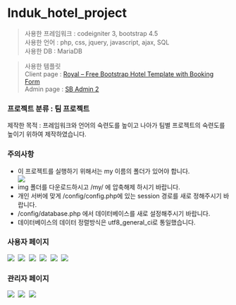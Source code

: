 # Induk_hotel_project

>사용한 프레임워크 : codeigniter 3, bootstrap 4.5<br>
>사용한 언어 : php, css, jquery, javascript, ajax, SQL<br>
>사용한 DB : MariaDB<br>

>사용한 템플릿<br>
>Client page : <a href="https://themewagon.com/themes/free-bootstrap-hotel-template-royal/">Royal – Free Bootstrap Hotel Template with Booking Form</a><br>
>Admin page : <a href="https://startbootstrap.com/theme/sb-admin-2">SB Admin 2</a>

### 프로젝트 분류 : 팀 프로젝트

제작한 목적 : 프레임워크와 언어의 숙련도를 높이고 나아가 팀별 프로젝트의 숙련도를 높이기 위하여 제작하였습니다.<br>

### 주의사항<br>
<ul>
  <li>이 프로젝트를 실행하기 위해서는 my 이름의 폴더가 있어야 합니다.</li>
  <kbd>
    <img src="https://user-images.githubusercontent.com/74585673/153512814-370120a3-735b-4730-869e-a6f7a24387e0.PNG">
  </kbd>
  <li>img 폴더를 다운로드하시고 /my/ 에 압축해제 하시기 바랍니다.</li>
  <li>개인 서버에 맞게 /config/config.php에 있는 session 경로를 새로 정해주시기 바랍니다.</li>
  <li>/config/database.php 에서 데이터베이스를 새로 설정해주시기 바랍니다.</li>
  <li>데이터베이스의 데이터 정렬방식은 utf8_general_ci로 통일했습니다.</li>
</ul>

### 사용자 페이지
<kbd>
    <img src="https://user-images.githubusercontent.com/74585673/153102680-ecefeb3a-684b-4c5a-a5a5-cd3c93848e7b.png">
</kbd>
<kbd>
    <img src="https://user-images.githubusercontent.com/74585673/153102768-2c9b1b44-230b-48b0-8bd6-14e34028661e.png">
</kbd>
<kbd>
    <img src="https://user-images.githubusercontent.com/74585673/153102771-408b504e-7c2f-47ef-9d01-443d7f15970c.png">
</kbd>
<kbd>
    <img src="https://user-images.githubusercontent.com/74585673/153102788-4b3a2e29-7834-4e4c-b194-eefa663b97ae.png">
</kbd>
<kbd>
    <img src="https://user-images.githubusercontent.com/74585673/153102797-5fa79e44-6226-474e-b8ab-b9ee08ef045b.png">
</kbd>
<kbd>
    <img src="https://user-images.githubusercontent.com/74585673/153102810-ae6626f9-cba1-4854-877f-637dd0c0c683.png">
</kbd>

### 관리자 페이지

<kbd>
    <img src="https://user-images.githubusercontent.com/74585673/153103112-e9d99c8f-c408-4bf3-b323-c6b9715f04be.png">
</kbd>
<kbd>
    <img src="https://user-images.githubusercontent.com/74585673/153103122-3932c184-d729-46e3-99ed-3078cdb0c47b.png">
</kbd>
<kbd>
    <img src="https://user-images.githubusercontent.com/74585673/153103140-ccfd7a8b-c568-45bf-872a-e0272247d674.png">
</kbd>


